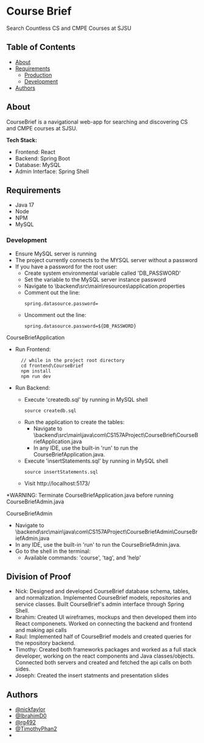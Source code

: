 # Course Brief
Search Countless CS and CMPE Courses at SJSU
## Table of Contents
- [About](#about)
- [Requirements](#requirements)
  - [Production](#production)
  - [Development](#development)
- [Authors](#authors)

## About
CourseBrief is a navigational web-app for searching and discovering CS and CMPE courses at SJSU. 

**Tech Stack:**  
- Frontend: React
- Backend: Spring Boot
- Database: MySQL
- Admin Interface: Spring Shell
## Requirements
- Java 17 
- Node 
- NPM
- MySQL

### Development
- Ensure MySQL server is running
- The project currently connects to the MYSQL server without a password
- If you have a password for the root user:
   - Create system environmental variable called 'DB_PASSWORD'
   - Set the variable to the MySQL server instance password
   - Navigate to \backend\src\main\resources\application.properties
   - Comment out the line:
     ```
     spring.datasource.password=
     ```
   - Uncomment out the line:
     ```
     spring.datasource.password=${DB_PASSWORD}
     ```
     

CourseBriefApplication
- Run Frontend:
  ```
    // while in the project root directory
    cd frontend\CourseBrief
    npm install
    npm run dev
  ```

- Run Backend:
  - Execute 'createdb.sql' by running in MySQL shell
    ```
    source createdb.sql
    ```
  - Run the application to create the tables:
    - Navigate to \backend\src\main\java\com\CS157AProject\CourseBrief\CourseBriefApplication.java
    - In any IDE, use the built-in 'run' to run the CourseBriefApplication.java.
  - Execute 'insertStatements.sql' by running in MySQL shell
    ```
    source insertStatements.sql
    ```
  - Visit http://localhost:5173/

 *WARNING: Terminate CourseBriefApplication.java before running CourseBriefAdmin.java
 
CourseBriefAdmin
  - Navigate to \backend\src\main\java\com\CS157AProject\CourseBriefAdmin\CourseBriefAdmin.java
  - In any IDE, use the built-in 'run' to run the CourseBriefAdmin.java.
  - Go to the shell in the terminal:
    - Available commands: 'course', 'tag', and 'help' 


## Division of Proof
- Nick: Designed and developed CourseBrief database schema, tables, and normalization. Implemented CourseBrief models, repositories and service classes. Built CourseBrief's admin interface through Spring Shell.
- Ibrahim: Created UI wireframes, mockups and then developed them into React componenets. Worked on connecting the backend and frontend and making api calls
- Raul: Implemented half of CourseBrief models and created queries for the repository backend.
- Timothy: Created both frameworks packages and worked as a full stack developer, working on the react components and Java classes/objects. Connected both servers and created and fetched the api calls on both sides.
- Joseph: Created the insert statments and presentation slides

## Authors
- [@nickfaylor](https://github.com/nickfaylor)
- [@IbrahimD0](https://github.com/Ibrahimd0)
- [@rg492](https://github.com/rg492)
- [@TimothyPhan2](https://github.com/TimothyPhan2)
- 
